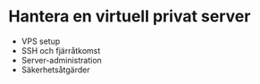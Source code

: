 # Hantera en virtuell privat server

- VPS setup
- SSH och fjärråtkomst
- Server-administration
- Säkerhetsåtgärder

